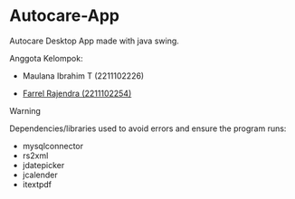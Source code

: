# Autocare-App
Autocare Desktop App made with java swing.


Anggota Kelompok:

- Maulana Ibrahim T (2211102226)

- [Farrel Rajendra (2211102254)](https://github.com/Lebibir)

> [!WARNING]
> Dependencies/libraries used to avoid errors and ensure the program runs:
> - mysqlconnector
> - rs2xml
> - jdatepicker
> - jcalender
> - itextpdf
